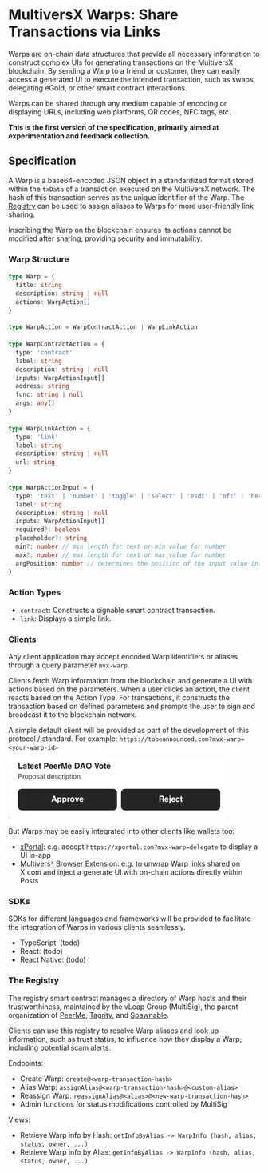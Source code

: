 # MultiversX Warps: Share Transactions via Links

Warps are on-chain data structures that provide all necessary information to construct complex UIs for generating transactions on the MultiversX blockchain. By sending a Warp to a friend or customer, they can easily access a generated UI to execute the intended transaction, such as swaps, delegating eGold, or other smart contract interactions.

Warps can be shared through any medium capable of encoding or displaying URLs, including web platforms, QR codes, NFC tags, etc.

**This is the first version of the specification, primarily aimed at experimentation and feedback collection.**

## Specification

A Warp is a base64-encoded JSON object in a standardized format stored within the `txData` of a transaction executed on the MultiversX network. The hash of this transaction serves as the unique identifier of the Warp. The [Registry](#the-registry) can be used to assign aliases to Warps for more user-friendly link sharing.

Inscribing the Warp on the blockchain ensures its actions cannot be modified after sharing, providing security and immutability.

### Warp Structure

```typescript
type Warp = {
  title: string
  description: string | null
  actions: WarpAction[]
}

type WarpAction = WarpContractAction | WarpLinkAction

type WarpContractAction = {
  type: 'contract'
  label: string
  description: string | null
  inputs: WarpActionInput[]
  address: string
  func: string | null
  args: any[]
}

type WarpLinkAction = {
  type: 'link'
  label: string
  description: string | null
  url: string
}

type WarpActionInput = {
  type: 'text' | 'number' | 'toggle' | 'select' | 'esdt' | 'nft' | 'herotag'
  label: string
  description: string | null
  inputs: WarpActionInput[]
  required?: boolean
  placeholder?: string
  min?: number // min length for text or min value for number
  max?: number // max length for text or max value for number
  argPosition: number // determines the position of the input value in the smart contract function call
}
```

### Action Types

- `contract`: Constructs a signable smart contract transaction.
- `link`: Displays a simple`link.

### Clients

Any client application may accept encoded Warp identifiers or aliases through a query parameter `mvx-warp`.

Clients fetch Warp information from the blockchain and generate a UI with actions based on the parameters. When a user clicks an action, the client reacts based on the Action Type. For transactions, it constructs the transaction based on defined parameters and prompts the user to sign and broadcast it to the blockchain network.

A simple default client will be provided as part of the development of this protocol / standard. For example: `https://tobeannounced.com?mvx-warp=<your-warp-id>`

![Warp UI Demo](./assets/warp-ui-demo.png)

But Warps may be easily integrated into other clients like wallets too:

- [xPortal](https://xportal.com): e.g. accept `https://xportal.com?mvx-warp=delegate` to display a UI in-app
- [Multiversᕽ Browser Extension](https://xportal.com): e.g. to unwrap Warp links shared on X.com and inject a generate UI with on-chain actions directly within Posts

### SDKs

SDKs for different languages and frameworks will be provided to facilitate the integration of Warps in various clients seamlessly.

- TypeScript: (todo)
- React: (todo)
- React Native: (todo)

### The Registry

The registry smart contract manages a directory of Warp hosts and their trustworthiness, maintained by the vLeap Group (MultiSig), the parent organization of [PeerMe](https://peerme.io), [Tagrity](https://tagrity.io), and [Spawnable](https://spawnable.io).

Clients can use this registry to resolve Warp aliases and look up information, such as trust status, to influence how they display a Warp, including potential scam alerts.

Endpoints:

- Create Warp: `create@<warp-transaction-hash>`
- Alias Warp: `assignAlias@<warp-transaction-hash>@<custom-alias>`
- Reassign Warp: `reassignAlias@<alias>@<new-warp-transaction-hash>`
- Admin functions for status modifications controlled by MultiSig

Views:

- Retrieve Warp info by Hash: `getInfoByAlias -> WarpInfo (hash, alias, status, owner, ...)`
- Retrieve Warp info by Alias: `getInfoByAlias -> WarpInfo (hash, alias, status, owner, ...)`
